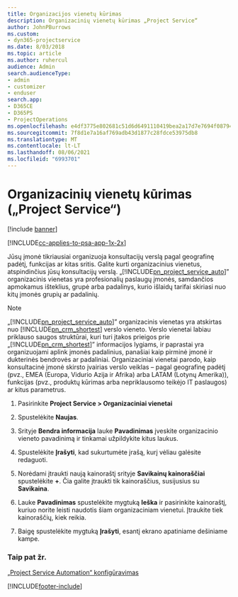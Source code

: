 ```yaml
---
title: Organizacijos vienetų kūrimas
description: Organizacinių vienetų kūrimas „Project Service“
author: JohnPBurrows
ms.custom:
- dyn365-projectservice
ms.date: 8/03/2018
ms.topic: article
ms.author: ruhercul
audience: Admin
search.audienceType:
- admin
- customizer
- enduser
search.app:
- D365CE
- D365PS
- ProjectOperations
ms.openlocfilehash: e4df3775e802681c51d6d6491110419bea2a17d7e7694f0879417800b5a6db37
ms.sourcegitcommit: 7f8d1e7a16af769adb43d1877c28fdce53975db8
ms.translationtype: MT
ms.contentlocale: lt-LT
ms.lasthandoff: 08/06/2021
ms.locfileid: "6993701"
---
```

# <a name="create-organizational-units-project-service"></a>Organizacinių vienetų kūrimas („Project Service“)

[!include [banner](../includes/psa-now-project-operations.md)]

[!INCLUDE[cc-applies-to-psa-app-1x-2x](../includes/cc-applies-to-psa-app-1x-2x.md)]

Jūsų įmonė tikriausiai organizuoja konsultacijų verslą pagal geografinę padėtį, funkcijas ar kitas sritis. Galite kurti organizacinius vienetus, atspindinčius jūsų konsultacijų verslą. „[!INCLUDE[pn_project_service_auto](../includes/pn-project-service-auto.md)]” organizacinis vienetas yra profesionalių paslaugų įmonės, samdančios apmokamus išteklius, grupė arba padalinys, kurio išlaidų tarifai skiriasi nuo kitų įmonės grupių ar padalinių.  
  
> [!NOTE]
>  „[!INCLUDE[pn_project_service_auto](../includes/pn-project-service-auto.md)]” organizacinis vienetas yra atskirtas nuo [!INCLUDE[pn_crm_shortest](../includes/pn-crm-shortest.md)] verslo vieneto. Verslo vienetai labiau priklauso saugos struktūrai, kuri turi įtakos prieigos prie „[!INCLUDE[pn_crm_shortest](../includes/pn-crm-shortest.md)]” informacijos lygiams, ir paprastai yra organizuojami aplink įmonės padalinius, panašiai kaip pirminė įmonė ir dukterinės bendrovės ar padaliniai. Organizaciniai vienetai parodo, kaip konsultacinė įmonė skirsto įvairias verslo veiklas – pagal geografinę padėtį (pvz., EMEA (Europa, Vidurio Azija ir Afrika) arba LATAM (Lotynų Amerika)), funkcijas (pvz., produktų kūrimas arba nepriklausomo teikėjo IT paslaugos) ar kitus parametrus.  
  
1.  Pasirinkite **Project Service > Organizaciniai vienetai**  
  
2.  Spustelėkite **Naujas**.  
  
3.  Srityje **Bendra informacija** lauke **Pavadinimas** įveskite organizacinio vieneto pavadinimą ir tinkamai užpildykite kitus laukus.  
  
4.  Spustelėkite **Įrašyti**, kad sukurtumėte įrašą, kurį vėliau galėsite redaguoti.  
  
5.  Norėdami įtraukti naują kainoraštį srityje **Savikainų kainoraščiai** spustelėkite **+**. Čia galite įtraukti tik kainoraščius, susijusius su **Savikaina**.  
  
6.  Lauke **Pavadinimas** spustelėkite mygtuką **Ieška** ir pasirinkite kainoraštį, kuriuo norite leisti naudotis šiam organizaciniam vienetui. Įtraukite tiek kainoraščių, kiek reikia.  
  
7.  Baigę spustelėkite mygtuką **Įrašyti**, esantį ekrano apatiniame dešiniame kampe.  
  
### <a name="see-also"></a>Taip pat žr.  
 [„Project Service Automation“ konfigūravimas](../psa/configure.md)


[!INCLUDE[footer-include](../includes/footer-banner.md)]